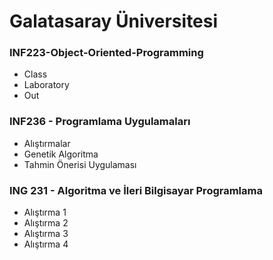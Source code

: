 # Galatasaray Üniversitesi

### INF223-Object-Oriented-Programming
- Class
- Laboratory
- Out

### INF236 - Programlama Uygulamaları

- Alıştırmalar
- Genetik Algoritma
- Tahmin Önerisi Uygulaması

### ING 231 - Algoritma ve İleri Bilgisayar Programlama

- Alıştırma 1
- Alıştırma 2
- Alıştırma 3
- Alıştırma 4
